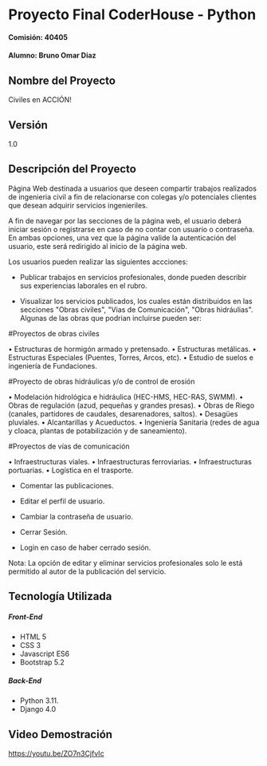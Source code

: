 # Proyecto Final CoderHouse - Python
#### Comisión: 40405
#### Alumno: Bruno Omar Diaz

## Nombre del Proyecto
Civiles en ACCIÓN!

## Versión
1.0

## Descripción del Proyecto
Página Web destinada a usuarios que deseen compartir trabajos realizados de ingenieria civil a fin de relacionarse con colegas y/o potenciales clientes que desean adquirir servicios ingenieriles.

A fin de navegar por las secciones de la página web, el usuario deberá iniciar sesión o registrarse en caso de no contar con usuario o contraseña. En ambas opciones, una vez que la página valide la autenticación del usuario, este será redirigido al inicio de la página web.

Los usuarios pueden realizar las siguientes accciones:

- Publicar trabajos en servicios profesionales, donde pueden describir sus experiencias laborales en el rubro.

- Visualizar los servicios publicados, los cuales están distribuidos en las secciones "Obras civiles", "Vias de Comunicación", "Obras hidráulias". Algunas de las obras que podrian incluirse pueden ser:

#Proyectos de obras civiles

•	Estructuras de hormigón armado y pretensado.
•	Estructuras metálicas.
•	Estructuras Especiales (Puentes, Torres, Arcos, etc).
•	Estudio de suelos e ingeniería de Fundaciones.

#Proyecto de obras hidráulicas y/o de control de erosión

•	Modelación hidrológica e hidráulica (HEC-HMS, HEC-RAS, SWMM).
•	Obras de regulación (azud, pequeñas y grandes presas).
•	Obras de Riego (canales, partidores de caudales, desarenadores, saltos).
•	Desagües pluviales. 
•	Alcantarillas y Acueductos.
•	Ingeniería Sanitaria (redes de agua y cloaca, plantas de potabilización y de saneamiento).

#Proyectos de vías de comunicación

•	Infraestructuras viales.
•	Infraestructuras ferroviarias.
•	Infraestructuras portuarias.
•	Logística en el trasporte.


- Comentar las publicaciones.

- Editar el perfil de usuario.

- Cambiar la contraseña de usuario.

- Cerrar Sesión.

- Login en caso de haber cerrado sesión.

Nota: La opción de editar y eliminar servicios profesionales solo le está permitido al autor de la publicación del servicio.

## Tecnología Utilizada

##### Front-End
- HTML 5
- CSS 3
- Javascript ES6
- Bootstrap 5.2

##### Back-End
- Python 3.11.
- Django 4.0

## Video Demostración

https://youtu.be/ZO7n3CjfvIc

